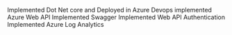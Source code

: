 Implemented Dot Net core and Deployed in Azure Devops
implemented Azure Web API
Implemented Swagger
Implemented Web API Authentication
Implemented Azure Log Analytics
